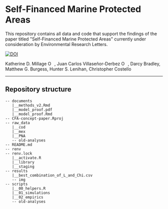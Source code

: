 # Self-Financed Marine Protected Areas

This repository contains all data and code that support the findings of the paper titled "Self-Financed Marine Protected Areas" currently under consideration by Environmental Research Letters.  

<a href="https://doi.org/10.5281/zenodo.5554977"><img src="https://zenodo.org/badge/DOI/10.5281/zenodo.5554977.svg" alt="DOI"></a>

Katherine D. Millage <a href="https://orcid.org/0000-0002-1043-4035" target="orcid.widget" rel="noopener noreferrer" style="vertical-align:top;"><img src="https://orcid.org/sites/default/files/images/orcid_16x16.png" style="width:1em;margin-right:.5em;" alt="ORCID iD icon"></a>, Juan Carlos Villaseñor-Derbez <a href="https://orcid.org/0000-0003-1245-589X" target="orcid.widget" rel="noopener noreferrer" style="vertical-align:top;"><img src="https://orcid.org/sites/default/files/images/orcid_16x16.png" style="width:1em;margin-right:.5em;" alt="ORCID iD icon"></a>, Darcy Bradley, Matthew G. Burgess, Hunter S. Lenihan, Christopher Costello

--------- 

## Repository structure 

```
-- documents
   |__methods_v2.Rmd
   |__model_proof.pdf
   |__model_proof.Rmd
-- CFA-concept-paper.Rproj
-- raw_data
   |__cod
   |__mex
   |__PNA
   -- old-analyses
-- README.md
-- renv
-- renv.lock
   |__activate.R
   |__library
   |__staging
-- results
   |__best_combination_of_L_and_Chi.csv
   -- img
-- scripts
   |__00_helpers.R
   |__01_simulations
   |__02_empirics
   -- old-analyses
```


